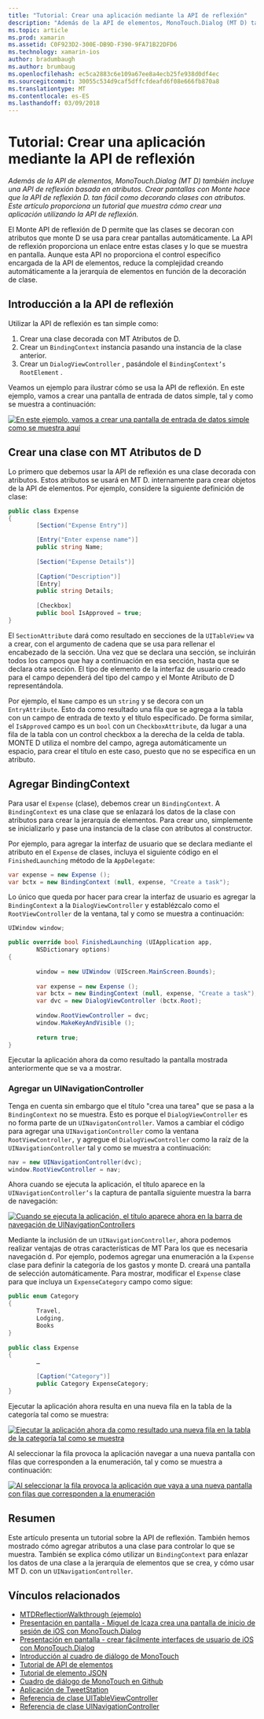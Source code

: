 ```yaml
---
title: "Tutorial: Crear una aplicación mediante la API de reflexión"
description: "Además de la API de elementos, MonoTouch.Dialog (MT D) también incluye una API de reflexión basada en atributos. Crear pantallas con Monte hace que la API de reflexión D. tan fácil como decorando clases con atributos. Este artículo proporciona un tutorial que muestra cómo crear una aplicación utilizando la API de reflexión."
ms.topic: article
ms.prod: xamarin
ms.assetid: C0F923D2-300E-DB9D-F390-9FA71B22DFD6
ms.technology: xamarin-ios
author: bradumbaugh
ms.author: brumbaug
ms.openlocfilehash: ec5ca2883c6e109a67ee8a4ecb25fe938d0df4ec
ms.sourcegitcommit: 30055c534d9caf5dffcfdeafd6f08e666fb870a8
ms.translationtype: MT
ms.contentlocale: es-ES
ms.lasthandoff: 03/09/2018
---
```

# <a name="walkthrough-creating-an-application-using-the-reflection-api"></a>Tutorial: Crear una aplicación mediante la API de reflexión

_Además de la API de elementos, MonoTouch.Dialog (MT D) también incluye una API de reflexión basada en atributos. Crear pantallas con Monte hace que la API de reflexión D. tan fácil como decorando clases con atributos. Este artículo proporciona un tutorial que muestra cómo crear una aplicación utilizando la API de reflexión._


El Monte API de reflexión de D permite que las clases se decoran con atributos que monte D se usa para crear pantallas automáticamente. La API de reflexión proporciona un enlace entre estas clases y lo que se muestra en pantalla. Aunque esta API no proporciona el control específico encargada de la API de elementos, reduce la complejidad creando automáticamente a la jerarquía de elementos en función de la decoración de clase.

 <a name="Getting_Started_with_the_Reflection_API" />


## <a name="getting-started-with-the-reflection-api"></a>Introducción a la API de reflexión

Utilizar la API de reflexión es tan simple como:

1.  Crear una clase decorada con MT Atributos de D.
1.  Crear un `BindingContext` instancia pasando una instancia de la clase anterior. 
1.  Crear un `DialogViewController` , pasándole el `BindingContext’s` `RootElement` . 


Veamos un ejemplo para ilustrar cómo se usa la API de reflexión. En este ejemplo, vamos a crear una pantalla de entrada de datos simple, tal y como se muestra a continuación:

 [![](reflection-api-walkthrough-images/01-expense-entry.png "En este ejemplo, vamos a crear una pantalla de entrada de datos simple como se muestra aquí")](reflection-api-walkthrough-images/01-expense-entry.png#lightbox)

 <a name="Creating_a_Class_with_MT.D_Attributes" />


## <a name="creating-a-class-with-mtd-attributes"></a>Crear una clase con MT Atributos de D

Lo primero que debemos usar la API de reflexión es una clase decorada con atributos. Estos atributos se usará en MT D. internamente para crear objetos de la API de elementos. Por ejemplo, considere la siguiente definición de clase:

```csharp
public class Expense
{
        [Section("Expense Entry")]

        [Entry("Enter expense name")]
        public string Name;
        
        [Section("Expense Details")]
  
        [Caption("Description")]
        [Entry]
        public string Details;
        
        [Checkbox]
        public bool IsApproved = true;
}
```

El `SectionAttribute` dará como resultado en secciones de la `UITableView` va a crear, con el argumento de cadena que se usa para rellenar el encabezado de la sección. Una vez que se declara una sección, se incluirán todos los campos que hay a continuación en esa sección, hasta que se declara otra sección.
El tipo de elemento de la interfaz de usuario creado para el campo dependerá del tipo del campo y el Monte Atributo de D representándola.

Por ejemplo, el `Name` campo es un `string` y se decora con un `EntryAttribute`. Esto da como resultado una fila que se agrega a la tabla con un campo de entrada de texto y el título especificado. De forma similar, el `IsApproved` campo es un `bool` con un `CheckboxAttribute`, da lugar a una fila de la tabla con un control checkbox a la derecha de la celda de tabla. MONTE D utiliza el nombre del campo, agrega automáticamente un espacio, para crear el título en este caso, puesto que no se especifica en un atributo.

 <a name="Adding_the_BindingContext" />


## <a name="adding-the-bindingcontext"></a>Agregar BindingContext

Para usar el `Expense` (clase), debemos crear un `BindingContext`. A `BindingContext` es una clase que se enlazará los datos de la clase con atributos para crear la jerarquía de elementos. Para crear uno, simplemente se inicializarlo y pase una instancia de la clase con atributos al constructor.

Por ejemplo, para agregar la interfaz de usuario que se declara mediante el atributo en el `Expense` de clases, incluya el siguiente código en el `FinishedLaunching` método de la `AppDelegate`:

```csharp
var expense = new Expense ();
var bctx = new BindingContext (null, expense, "Create a task");
```

Lo único que queda por hacer para crear la interfaz de usuario es agregar la `BindingContext` a la `DialogViewController` y establézcalo como el `RootViewController` de la ventana, tal y como se muestra a continuación:

```csharp
UIWindow window;

public override bool FinishedLaunching (UIApplication app, 
        NSDictionary options)
{
   
        window = new UIWindow (UIScreen.MainScreen.Bounds);
            
        var expense = new Expense ();
        var bctx = new BindingContext (null, expense, "Create a task");
        var dvc = new DialogViewController (bctx.Root);
            
        window.RootViewController = dvc;
        window.MakeKeyAndVisible ();
            
        return true;
}
```

Ejecutar la aplicación ahora da como resultado la pantalla mostrada anteriormente que se va a mostrar.

 <a name="Adding_a_UINavigationController" />


### <a name="adding-a-uinavigationcontroller"></a>Agregar un UINavigationController

Tenga en cuenta sin embargo que el título "crea una tarea" que se pasa a la `BindingContext` no se muestra. Esto es porque el `DialogViewController` es no forma parte de un `UINavigatonController`. Vamos a cambiar el código para agregar una `UINavigationController` como la ventana `RootViewController,` y agregue el `DialogViewController` como la raíz de la `UINavigationController` tal y como se muestra a continuación:

```csharp
nav = new UINavigationController(dvc);
window.RootViewController = nav;
```

Ahora cuando se ejecuta la aplicación, el título aparece en la `UINavigationController’s` la captura de pantalla siguiente muestra la barra de navegación:

 [![](reflection-api-walkthrough-images/02-create-task.png "Cuando se ejecuta la aplicación, el título aparece ahora en la barra de navegación de UINavigationControllers")](reflection-api-walkthrough-images/02-create-task.png#lightbox)

Mediante la inclusión de un `UINavigationController`, ahora podemos realizar ventajas de otras características de MT Para los que es necesaria navegación d. Por ejemplo, podemos agregar una enumeración a la `Expense` clase para definir la categoría de los gastos y monte D. creará una pantalla de selección automáticamente. Para mostrar, modificar el `Expense` clase para que incluya un `ExpenseCategory` campo como sigue:

```csharp
public enum Category
{
        Travel,
        Lodging,
        Books
}
        
public class Expense
{
        …

        [Caption("Category")]
        public Category ExpenseCategory;
}
```

Ejecutar la aplicación ahora resulta en una nueva fila en la tabla de la categoría tal como se muestra:

 [![](reflection-api-walkthrough-images/03-set-details.png "Ejecutar la aplicación ahora da como resultado una nueva fila en la tabla de la categoría tal como se muestra")](reflection-api-walkthrough-images/03-set-details.png#lightbox)

Al seleccionar la fila provoca la aplicación navegar a una nueva pantalla con filas que corresponden a la enumeración, tal y como se muestra a continuación:

 [![](reflection-api-walkthrough-images/04-set-category.png "Al seleccionar la fila provoca la aplicación que vaya a una nueva pantalla con filas que corresponden a la enumeración")](reflection-api-walkthrough-images/04-set-category.png#lightbox)

 <a name="Summary" />


## <a name="summary"></a>Resumen

Este artículo presenta un tutorial sobre la API de reflexión. También hemos mostrado cómo agregar atributos a una clase para controlar lo que se muestra. También se explica cómo utilizar un `BindingContext` para enlazar los datos de una clase a la jerarquía de elementos que se crea, y cómo usar MT D. con un `UINavigationController`.


## <a name="related-links"></a>Vínculos relacionados

- [MTDReflectionWalkthrough (ejemplo)](https://developer.xamarin.com/samples/MTDReflectionWalkthrough/)
- [Presentación en pantalla - Miguel de Icaza crea una pantalla de inicio de sesión de iOS con MonoTouch.Dialog](http://youtu.be/3butqB1EG0c)
- [Presentación en pantalla - crear fácilmente interfaces de usuario de iOS con MonoTouch.Dialog](http://youtu.be/j7OC5r8ZkYg)
- [Introducción al cuadro de diálogo de MonoTouch](~/ios/user-interface/monotouch.dialog/index.md)
- [Tutorial de API de elementos](~/ios/user-interface/monotouch.dialog/elements-api-walkthrough.md)
- [Tutorial de elemento JSON](~/ios/user-interface/monotouch.dialog/monotouch.dialog-json-markup.md)
- [Cuadro de diálogo de MonoTouch en Github](https://github.com/migueldeicaza/MonoTouch.Dialog)
- [Aplicación de TweetStation](https://github.com/migueldeicaza/TweetStation)
- [Referencia de clase UITableViewController](http://developer.apple.com/library/ios/#DOCUMENTATION/UIKit/Reference/UITableViewController_Class/Reference/Reference.html)
- [Referencia de clase UINavigationController](http://developer.apple.com/library/ios/#documentation/UIKit/Reference/UINavigationController_Class/Reference/Reference.html)
